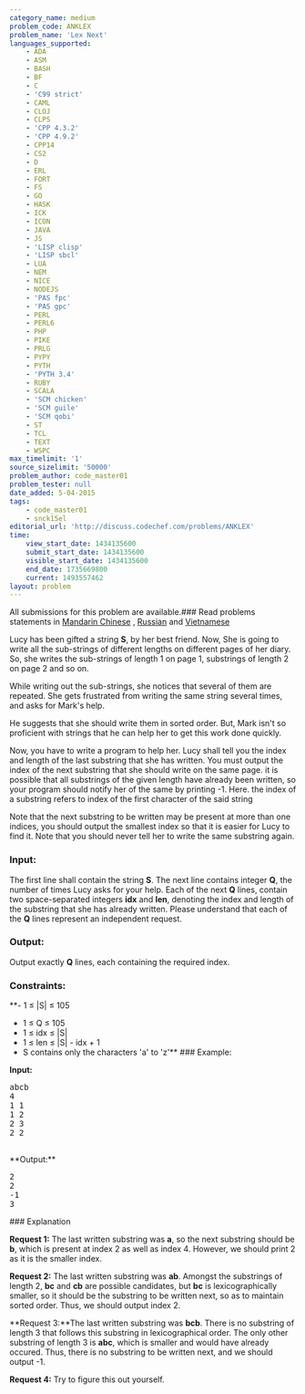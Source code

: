 ```yaml
---
category_name: medium
problem_code: ANKLEX
problem_name: 'Lex Next'
languages_supported:
    - ADA
    - ASM
    - BASH
    - BF
    - C
    - 'C99 strict'
    - CAML
    - CLOJ
    - CLPS
    - 'CPP 4.3.2'
    - 'CPP 4.9.2'
    - CPP14
    - CS2
    - D
    - ERL
    - FORT
    - FS
    - GO
    - HASK
    - ICK
    - ICON
    - JAVA
    - JS
    - 'LISP clisp'
    - 'LISP sbcl'
    - LUA
    - NEM
    - NICE
    - NODEJS
    - 'PAS fpc'
    - 'PAS gpc'
    - PERL
    - PERL6
    - PHP
    - PIKE
    - PRLG
    - PYPY
    - PYTH
    - 'PYTH 3.4'
    - RUBY
    - SCALA
    - 'SCM chicken'
    - 'SCM guile'
    - 'SCM qobi'
    - ST
    - TCL
    - TEXT
    - WSPC
max_timelimit: '1'
source_sizelimit: '50000'
problem_author: code_master01
problem_tester: null
date_added: 5-04-2015
tags:
    - code_master01
    - snck15el
editorial_url: 'http://discuss.codechef.com/problems/ANKLEX'
time:
    view_start_date: 1434135600
    submit_start_date: 1434135600
    visible_start_date: 1434135600
    end_date: 1735669800
    current: 1493557462
layout: problem
---
```

All submissions for this problem are available.###  Read problems statements in [Mandarin Chinese](http://www.codechef.com/download/translated/SNCK15EL/mandarin/ANKLEX.pdf) , [Russian](http://www.codechef.com/download/translated/SNCK15EL/russian/ANKLEX.pdf) and [Vietnamese](http://www.codechef.com/download/translated/SNCK15EL/vietnamese/ANKLEX.pdf)

Lucy has been gifted a string **S**, by her best friend. Now, She is going to write all the sub-strings of different lengths on different pages of her diary. So, she writes the sub-strings of length 1 on page 1, substrings of length 2 on page 2 and so on.

While writing out the sub-strings, she notices that several of them are repeated. She gets frustrated from writing the same string several times, and asks for Mark's help.

He suggests that she should write them in sorted order. But, Mark isn't so proficient with strings that he can help her to get this work done quickly.

Now, you have to write a program to help her. Lucy shall tell you the index and length of the last substring that she has written. You must output the index of the next substring that she should write on the same page. it is possible that all substrings of the given length have already been written, so your program should notify her of the same by printing -1. Here. the index of a substring refers to index of the first character of the said string

Note that the next substring to be written may be present at more than one indices, you should output the smallest index so that it is easier for Lucy to find it. Note that you should never tell her to write the same substring again.

### Input:

The first line shall contain the string **S**. The next line contains integer **Q**, the number of times Lucy asks for your help.
Each of the next **Q** lines, contain two space-separated integers **idx** and **len**, denoting the index and length of the substring that she has already written. Please understand that each of the **Q** lines represent an independent request.

### Output:

Output exactly **Q** lines, each containing the required index.

### Constraints:

**- 1 ≤ |S| ≤ 105
- 1 ≤ Q ≤ 105
- 1 ≤ idx ≤ |S|
- 1 ≤ len ≤ |S| - idx + 1
- S contains only the characters 'a' to 'z'** ### Example:

**Input:**

<pre>
abcb
4
1 1
1 2
2 3
2 2

</pre>**Output:**

<pre>
2
2
-1
3
</pre>### Explanation

**Request 1:**
The last written substring was **a**, so the next substring should be **b**, which is present at index 2 as well as index 4.
However, we should print 2 as it is the smaller index.

**Request 2:**
The last written substring was **ab**. Amongst the substrings of length 2, **bc** and **cb** are possible candidates, but **bc** is lexicographically smaller, so it should be the substring to be written next, so as to maintain sorted order.
Thus, we should output index 2.

**Request 3:**The last written substring was **bcb**. There is no substring of length 3 that follows this substring in lexicographical order. The only other substring of length 3 is **abc**, which is smaller and would have already occured.
Thus, there is no substring to be written next, and we should output -1.

**Request 4:**
Try to figure this out yourself.
